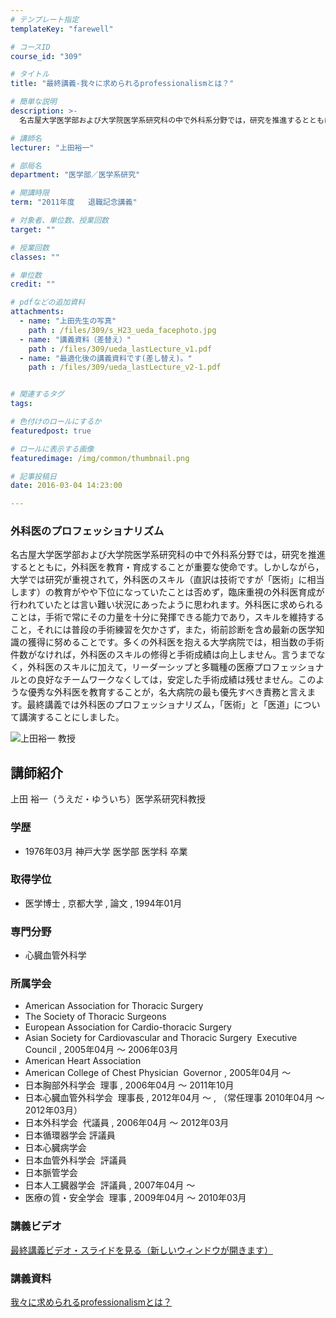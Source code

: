 ```yaml
---
# テンプレート指定
templateKey: "farewell"

# コースID
course_id: "309"

# タイトル
title: "最終講義-我々に求められるprofessionalismとは？"

# 簡単な説明
description: >-
  名古屋大学医学部および大学院医学系研究科の中で外科系分野では，研究を推進するとともに，外科医を教育・育成することが重要な使命です。しかしながら，大学では研究が重視されて，外科医のスキル（直訳は技術...

# 講師名
lecturer: "上田裕一"

# 部局名
department: "医学部／医学系研究"

# 開講時限
term: "2011年度	退職記念講義"

# 対象者、単位数、授業回数
target: ""

# 授業回数
classes: ""

# 単位数
credit: ""

# pdfなどの追加資料
attachments: 
  - name: "上田先生の写真" 
    path : /files/309/s_H23_ueda_facephoto.jpg
  - name: "講義資料（差替え）" 
    path : /files/309/ueda_lastLecture_v1.pdf
  - name: "最適化後の講義資料です(差し替え)。" 
    path : /files/309/ueda_lastLecture_v2-1.pdf


# 関連するタグ
tags:

# 色付けのロールにするか
featuredpost: true

# ロールに表示する画像
featuredimage: /img/common/thumbnail.png

# 記事投稿日
date: 2016-03-04 14:23:00

---
```

### 外科医のプロフェッショナリズム 

名古屋大学医学部および大学院医学系研究科の中で外科系分野では，研究を推進するとともに，外科医を教育・育成することが重要な使命です。しかしながら，大学では研究が重視されて，外科医のスキル（直訳は技術ですが「医術」に相当します）の教育がやや下位になっていたことは否めず，臨床重視の外科医育成が行われていたとは言い難い状況にあったように思われます。外科医に求められることは，手術で常にその力量を十分に発揮できる能力であり，スキルを維持すること，それには普段の手術練習を欠かさず，また，術前診断を含め最新の医学知識の獲得に努めることです。多くの外科医を抱える大学病院では，相当数の手術件数がなければ，外科医のスキルの修得と手術成績は向上しません。言うまでなく，外科医のスキルに加えて，リーダーシップと多職種の医療プロフェッショナルとの良好なチームワークなくしては，安定した手術成績は残せません。このような優秀な外科医を教育することが，名大病院の最も優先すべき責務と言えます。最終講義では外科医のプロフェッショナリズム，「医術」と「医道」について講演することにしました。

![上田裕一 教授](/files/309/s_H23_ueda_facephoto.jpg) 
## 講師紹介

上田 裕一（うえだ・ゆういち）医学系研究科教授 

### 学歴

  * 1976年03月 神戸大学 医学部 医学科 卒業

### 取得学位

  * 医学博士 , 京都大学 , 論文 , 1994年01月

### 専門分野

  * 心臓血管外科学

### 所属学会

  * American Association for Thoracic Surgery
  * The Society of Thoracic Surgeons
  * European Association for Cardio-thoracic Surgery
  * Asian Society for Cardiovascular and Thoracic Surgery  Executive Council , 2005年04月 〜 2006年03月
  * American Heart Association
  * American College of Chest Physician  Governor , 2005年04月 〜
  * 日本胸部外科学会  理事 , 2006年04月 〜 2011年10月
  * 日本心臓血管外科学会  理事長 , 2012年04月 〜 , （常任理事 2010年04月 〜 2012年03月）
  * 日本外科学会  代議員 , 2006年04月 〜 2012年03月
  * 日本循環器学会 評議員
  * 日本心臓病学会
  * 日本血管外科学会  評議員
  * 日本脈管学会
  * 日本人工臓器学会  評議員 , 2007年04月 〜
  * 医療の質・安全学会  理事 , 2009年04月 〜 2010年03月
### 講義ビデオ

[最終講義ビデオ・スライドを見る（新しいウィンドウが開きます）](http://ocw.nagoya-u.jp/resource/2011_lastlecture_ueda) 

### 講義資料


[我々に求められるprofessionalismとは？](/files/309/ueda_lastLecture_v2-1.pdf) 
